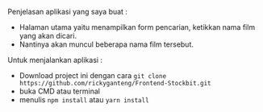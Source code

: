 Penjelasan aplikasi yang saya buat :

- Halaman utama yaitu menampilkan form pencarian, ketikkan nama film yang akan dicari.
- Nantinya akan muncul beberapa nama film tersebut.

Untuk menjalankan aplikasi :

- Download project ini dengan cara `git clone https://github.com/rickyganteng/Frontend-Stockbit.git`
- buka CMD atau terminal
- menulis `npm install` atau `yarn install`
